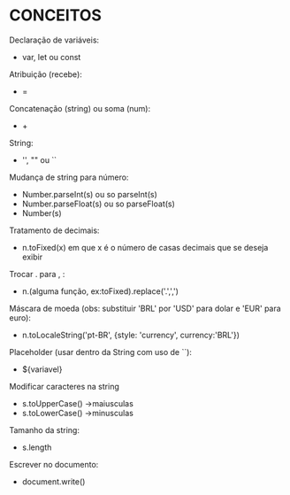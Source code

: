 # CONCEITOS  
<p>Declaração de variáveis:
<ul><li>var, let ou const</li></ul></p>

<p>Atribuição (recebe):
<ul><li>=</li></ul></p>

<p>Concatenação (string) ou soma (num):
<ul><li>+</li></ul></p>

<p>String:
<ul><li>'', "" ou ``</li></ul></p>

<p>Mudança de string para número:
<ul>
  <li>Number.parseInt(s) ou so parseInt(s)</li>
  <li>Number.parseFloat(s) ou so parseFloat(s)</li>
  <li>Number(s)</li>
</ul></p>

<p>Tratamento de decimais:
<ul><li>n.toFixed(x) em que x é o número de casas decimais que se deseja exibir</li></ul></p>

<p>Trocar . para , :
<ul><li>n.(alguma função, ex:toFixed).replace('.',',')</li></ul></p>

<p>Máscara de moeda (obs: substituir 'BRL' por 'USD' para dolar e 'EUR' para euro):
<ul><li>n.toLocaleString('pt-BR', {style: 'currency', currency:'BRL'})</li></ul></p>

<p>Placeholder (usar dentro da String com uso de ``):<ul><li>${variavel}</li></ul></p>

<p>Modificar caracteres na string
<ul>
  <li>s.toUpperCase() ->maiusculas</li>
  <li>s.toLowerCase() ->minusculas</li>
</ul>
</p>

<p>Tamanho da string:<ul><li>s.length</li></ul></p>

<p>Escrever no documento:
<ul><li>document.write()</li></ul></p>

                                                            
